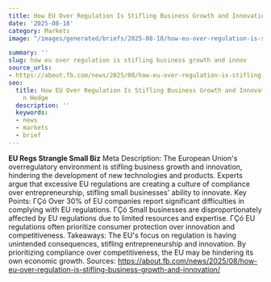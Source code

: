 ```yaml
---
title: How EU Over Regulation Is Stifling Business Growth and Innovation
date: '2025-08-18'
category: Markets
image: "/images/generated/briefs/2025-08-18/how-eu-over-regulation-is-stifling-business-growth-and-innov.svg"

summary: ''
slug: how eu over regulation is stifling business growth and innov
source_urls:
- https://about.fb.com/news/2025/08/how-eu-over-regulation-is-stifling-business-growth-and-innovation/
seo:
  title: How EU Over Regulation Is Stifling Business Growth and Innovation | Hash
    n Hedge
  description: ''
  keywords:
  - news
  - markets
  - brief
---
```


**EU Regs Strangle Small Biz**  Meta Description: The European Union's overregulatory environment is stifling business growth and innovation, hindering the development of new technologies and products. Experts argue that excessive EU regulations are creating a culture of compliance over entrepreneurship, stifling small businesses' ability to innovate.  Key Points:  ΓÇó Over 30% of EU companies report significant difficulties in complying with EU regulations. ΓÇó Small businesses are disproportionately affected by EU regulations due to limited resources and expertise. ΓÇó EU regulations often prioritize consumer protection over innovation and competitiveness.  Takeaways: The EU's focus on regulation is having unintended consequences, stifling entrepreneurship and innovation. By prioritizing compliance over competitiveness, the EU may be hindering its own economic growth.  Sources: https://about.fb.com/news/2025/08/how-eu-over-regulation-is-stifling-business-growth-and-innovation/ 
